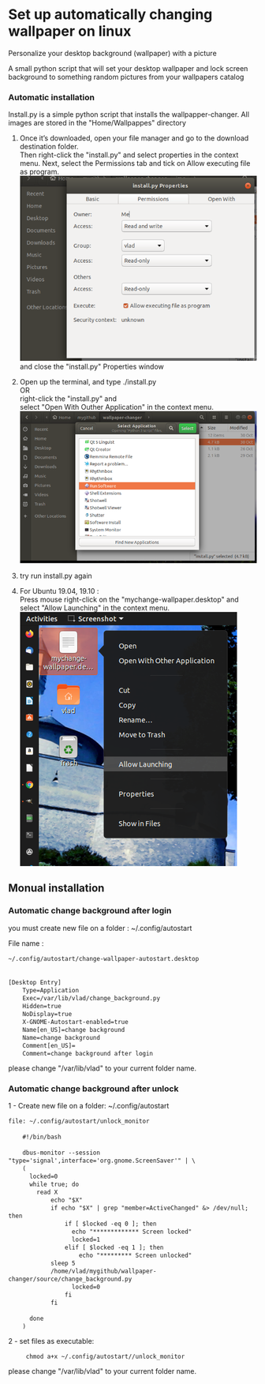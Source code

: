 # Set up automatically changing wallpaper on linux
Personalize your desktop background (wallpaper) with a picture

A small python script that will set your desktop wallpaper and lock screen background to something random pictures from your wallpapers catalog


### Automatic installation

Install.py is a simple python script that installs the wallpapper-changer.
All images are stored in the "Home/Wallpappes" directory

1) Once it’s downloaded, open your file manager and go to the download destination folder.    
Then right-click the "install.py" and select properties in the context menu.
Next, select the Permissions tab and tick on Allow executing file as program.  
   ![check permissions](/img/permissions.png)
and close the "install.py" Properties window
 

2) Open up the terminal, and type ./install.py   
 OR   
 right-click the "install.py" and   
  select "Open With Outher Application" in the context menu.
 ![run installer](/img/run_install.png)

3) try run install.py again

4) For Ubuntu 19.04, 19.10 :  
 Press mouse right-click on the "mychange-wallpaper.desktop" and select "Allow Launching" in the context menu.
![run installer](/img/allow_launching.png)



## Monual installation

### Automatic change background after login

you must create new file on a folder : ~/.config/autostart

File name :
    
	~/.config/autostart/change-wallpaper-autostart.desktop


	[Desktop Entry]
		Type=Application
		Exec=/var/lib/vlad/change_background.py
		Hidden=true
		NoDisplay=true
		X-GNOME-Autostart-enabled=true
		Name[en_US]=change background
		Name=change background
		Comment[en_US]=
		Comment=change background after login

please change "/var/lib/vlad" to your current folder name.

### Automatic change background after unlock

1 - Create new file on a folder: ~/.config/autostart
     

    file: ~/.config/autostart/unlock_monitor

        #!/bin/bash

        dbus-monitor --session "type='signal',interface='org.gnome.ScreenSaver'" | \
        (
          locked=0
          while true; do
            read X
                echo "$X"
                if echo "$X" | grep "member=ActiveChanged" &> /dev/null; then
                    if [ $locked -eq 0 ]; then
                      echo "************* Screen locked"
                      locked=1
                    elif [ $locked -eq 1 ]; then
                        echo "********* Screen unlocked"
                sleep 5
                /home/vlad/mygithub/wallpaper-changer/source/change_background.py
                      locked=0
                    fi
                fi

          done
        )

2  - set files as executable:

			
		 chmod a+x ~/.config/autostart//unlock_monitor
			

please change "/var/lib/vlad" to your current folder name.








  


